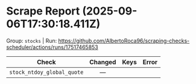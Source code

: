 # Scrape Report (2025-09-06T17:30:18.411Z)

Group: `stocks`  |  Run: https://github.com/AlbertoRoca96/scraping-checks-scheduler/actions/runs/17517465853

| Check | Changed | Keys | Error |
|---|:---:|:--|:--|
| `stock_ntdoy_global_quote` | — |  |  |
